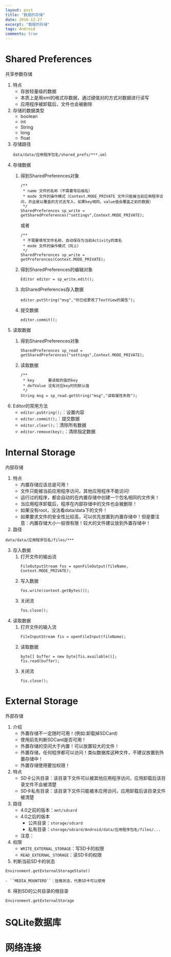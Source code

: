 ```yaml
---
layout: post
title: "数据的存储"
date: 2016-12-27
excerpt: "数据的存储"
tags: Android
comments: true
---
```


# Shared Preferences
共享参数存储
1. 特点
    - 存放轻量级的数据
    - 本质上是用xml的格式存数据，通过键值对的方式对数据进行读写
    - 应用程序被卸载后，文件也会被删除
2. 存储的数据类型
    - boolean
    - int
    - String
    - long
    - float
3. 存储路径
    ```
    data/data/应用程序包名/shared_prefs/***.xml
    ```
4. 存储数据
    1. 得到SharedPreferences对象
    
        ```
        /**
         * name 文件的名称（不需要写后缀名）
         * mode 文件的操作模式（Context.MODE_PRIVATE 文件只能被当前应用程序访问，并且是以覆盖的方式去写入，如果key相同，value值会覆盖之前的数据）
         */
        SharedPreferences sp_write = getSharedPreferences("settings",Context.MODE_PRIVATE);
        ```
        或者
        ```
        /**
         * 不需要填写文件名称，自动保存为当前Activity的类名
         * mode 文件的操作模式（同上）
         */
        SharedPreferences sp_write = getPreferences(Context.MODE_PRIVATE);
        ```
    2. 得到SharedPreferences的编辑对象
        ```
        Editor editor = sp_write.edit();
        ```
    3. 向SharedPreferences存入数据
        ```
        editor.putString("msg","你已经更改了TextView的属性");
        ```
    4. 提交数据
        ```
        editor.commit();
        ```
5. 读取数据
    1. 得到SharedPreferences对象
        ```
        SharedPreferences sp_read = getSharedPreferences("settings",Context.MODE_PRIVATE);
        ```
    2. 读取数据

        ```
        /**
         * key      要读取的值的key
         * defValue 没有对应key时的默认值
         */
        String msg = sp_read.getString("msg","读取属性失败");
        ```
6. Editor的常用方法
    - ``editor.puString();``：设置内容
    - ``editor.commit();``：提交数据
    - ``editor.clear();``：清除所有数据
    - ``editor.remove(key);``：清除指定数据


# Internal Storage
内部存储
1. 特点
    - 内置存储应该总是可用！
    - 文件只能被当前应用程序访问，其他应用程序不能访问!
    - 运行过的程序，都会自动的在内置存储中创建一个包名相同的文件夹！
    - 当应用程序卸载后，程序在内部存储中的文件也会被删除！
    - 如果没有root，没法看data/data下的文件！
    - 如果要求文件的安全性比较高，可以优先放置到内置存储中！但是要注意：内置存储大小一般很有限！较大的文件建议放到外置存储中！
2. 路径
```
data/data/应用程序包名/files/***
```
3. 存入数据
    1. 打开文件的输出流
        ```
        FileOutputStream fos = openFileOutput(fileName, Context.MODE_PRIVATE);
        ```
    2. 写入数据
        ```
        fos.write(content.getBytes());
        ```
    3. 关闭流
        ```
        fos.close();
        ```
4. 读取数据
    1. 打开文件的输入流
        ```
        FileInputStream fis = openFileInput(fileName);
        ```
    2. 读取数据
        ```
        byte[] buffer = new byte[fis.available()];
        fis.read(buffer);
        ```
    3. 关闭流
        ```
        fis.close();
        ```

# External Storage
外部存储
1. 介绍
    - 外置存储不一定随时可用！(例如:卸载掉SDCard)
    - 使用前先判断SDCard是否可用！
    - 外置存储的空间大于内置！可以放置较大的文件！
    - 外置存储，任何程序都可以访问！类似数据库这种文件，不建议放置到外置存储中！
    - 外置存储使用要加权限！
2. 特点
    - SD卡公共目录：该目录下文件可以被其他应用程序访问，应用卸载后该目录文件不会被清楚
    - SD卡私有目录：该目录下文件只能被本应用访问，应用卸载后该目录文件被清楚
3. 路径
    - 4.0之前的版本：``mnt/sdcard``
    - 4.0之后的版本
        - 公共目录：``storage/sdcard``
        - 私有目录：``storage/sdcard/Android/data/应用程序包名/files/...``
    - 注意：
4. 权限
    - ``WRITE_EXTERNAL_STORAGE``：写SD卡的权限
    - ``READ_EXTERNAL_STORAGE``：读SD卡的权限
5. 判断当前SD卡的状态
```
Environment.getExternalStorageState()
```

    - ``MEDIA_MOUNTERD``：挂载状态，代表SD卡可以使用
6. 得到SD的公共目录的根目录
```
Environment.getExternalStorage
```

# SQLite数据库

# 网络连接